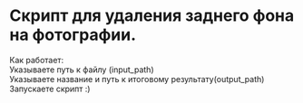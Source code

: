 # Cкрипт для удаления заднего фона на фотографии.  
Как работает:  
Указываете путь к файлу (input_path)  
Указываете название и путь к итоговому результату(output_path)  
Запускаете скрипт :)
